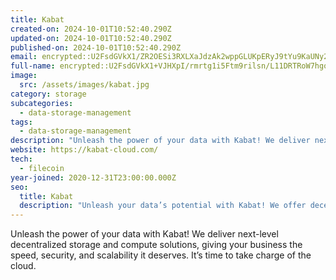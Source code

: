 ```yaml
---
title: Kabat
created-on: 2024-10-01T10:52:40.290Z
updated-on: 2024-10-01T10:52:40.290Z
published-on: 2024-10-01T10:52:40.290Z
email: encrypted::U2FsdGVkX1/ZR2OESi3RXLXaJdzAk2wppGLUKpERyJ9tYu9KaUNy2LwdPJ6FUS5G
full-name: encrypted::U2FsdGVkX1+VJHXpI/rmrtg1i5Ftm9rilsn/L11DRTRoW7hgoD2Gq9f6R/jQOsHU
image:
  src: /assets/images/kabat.jpg
category: storage
subcategories:
  - data-storage-management
tags:
  - data-storage-management
description: "Unleash the power of your data with Kabat! We deliver next-level decentralized storage and compute solutions, giving your business the speed, security, and scalability it deserves. It’s time to take charge of the cloud."
website: https://kabat-cloud.com/
tech:
  - filecoin
year-joined: 2020-12-31T23:00:00.000Z
seo:
  title: Kabat
  description: "Unleash your data’s potential with Kabat! We offer decentralized storage and compute solutions for speed, security, and scalability. Empower your business and take control of the cloud today."
---
```


Unleash the power of your data with Kabat! We deliver next-level decentralized storage and compute solutions, giving your business the speed, security, and scalability it deserves. It’s time to take charge of the cloud.

